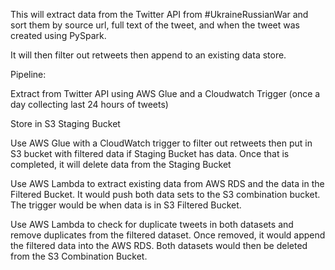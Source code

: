 This will extract data from the Twitter API from #UkraineRussianWar and sort them by source url, full text of the tweet, and when the tweet was created using PySpark.

It will then filter out retweets then append to an existing data store.

Pipeline:

Extract from Twitter API using AWS Glue and a Cloudwatch Trigger (once a day collecting last 24 hours of tweets)

Store in S3 Staging Bucket

Use AWS Glue with a CloudWatch trigger to filter out retweets then put in S3 bucket with filtered data if Staging Bucket has data.  Once that is completed, it will delete data from the Staging Bucket

Use AWS Lambda to extract existing data from AWS RDS and the data in the Filtered Bucket.  It would push both data sets to the S3 combination bucket.  The trigger would be when data is in S3 Filtered Bucket.  

Use AWS Lambda to check for duplicate tweets in both datasets and remove duplicates from the filtered dataset.  Once removed, it would append the filtered data into the AWS RDS.  Both datasets would then be deleted from the S3 Combination Bucket.

